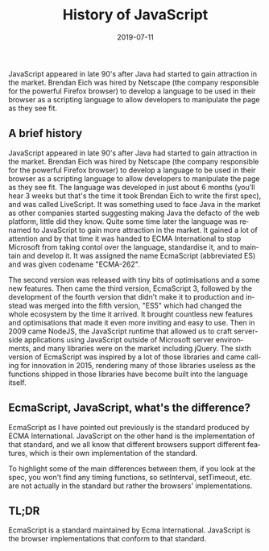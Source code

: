﻿---
path: "/blog/history-of-javascript/"
date: "2019-07-11"
title: "History of JavaScript"
description: "JavaScript is one of the most popular languages to exist, but what put it in such a place?"
introduction: "JavaScript appeared in late 90's after Java had started to gain attraction in the market. Learn how it got to this point over the course of history in this tiny article."
image: HistoryofJavaScript.png
lang: "en"
tags: ["JavaScript", "Front-End"]
---

JavaScript appeared in late 90's after Java had started to gain attraction in the market. Brendan Eich was hired by Netscape (the company responsible for the powerful Firefox browser) to develop a language to be used in their browser as a scripting language to allow developers to manipulate the page as they see fit.

## A brief history

JavaScript appeared in late 90's after Java had started to gain attraction in the market. Brendan Eich was hired by Netscape (the company responsible for the powerful Firefox browser) to develop a language to be used in their browser as a scripting language to allow developers to manipulate the page as they see fit. The language was developed in just about 6 months (you'll hear 3 weeks but that's the time it took Brendan Eich to write the first spec), and was called LiveScript. It was something used to face Java in the market as other companies started suggesting making Java the defacto of the web platform, little did they know. Quite some time later the language was renamed to JavaScript to gain more attraction in the market. It gained a lot of attention and by that time it was handed to ECMA International to stop Microsoft from taking contol over the language, standardise it, and to maintain and develop it. It was assigned the name EcmaScript (abbreviated ES) and was given codename "ECMA-262".

The second version was released with tiny bits of optimisations and a some new features. Then came the third version, EcmaScript 3, followed by the development of the fourth version that didn't make it to production and instead was merged into the fifth version, "ES5" which had changed the whole ecosystem by the time it arrived. It brought countless new features and optimisations that made it even more inviting and easy to use. Then in 2009 came NodeJS, the JavaScript runtime that allowed us to craft server-side applications using JavaScript outside of Microsoft server environments, and many libraries were on the market including jQuery. The sixth version of EcmaScript was inspired by a lot of those libraries and came calling for innovation in 2015, rendering many of those libraries useless as the functions shipped in those libraries have become built into the language itself.

## EcmaScript, JavaScript, what's the difference?

EcmaScript as I have pointed out previously is the standard produced by ECMA International. JavaScript on the other hand is the implementation of that standard, and we all know that different browsers support different features, which is their own implementation of the standard.

To highlight some of the main differences between them, if you look at the spec, you won't find any timing functions, so setInterval, setTimeout, etc. are not actually in the standard but rather the browsers' implementations.

## TL;DR

EcmaScript is a standard maintained by Ecma International. JavaScript is the browser implementations that conform to that standard.
